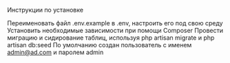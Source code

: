 
Инструкции по установке

Переименовать файл .env.example в .env, настроить его под свою среду
Установить необходимые зависимости при помощи Composer
Провести миграцию и сидирование таблиц, используя php artisan migrate и php artisan db:seed
По умолчанию создан пользователь с именем admin@ad.com и паролем admin
